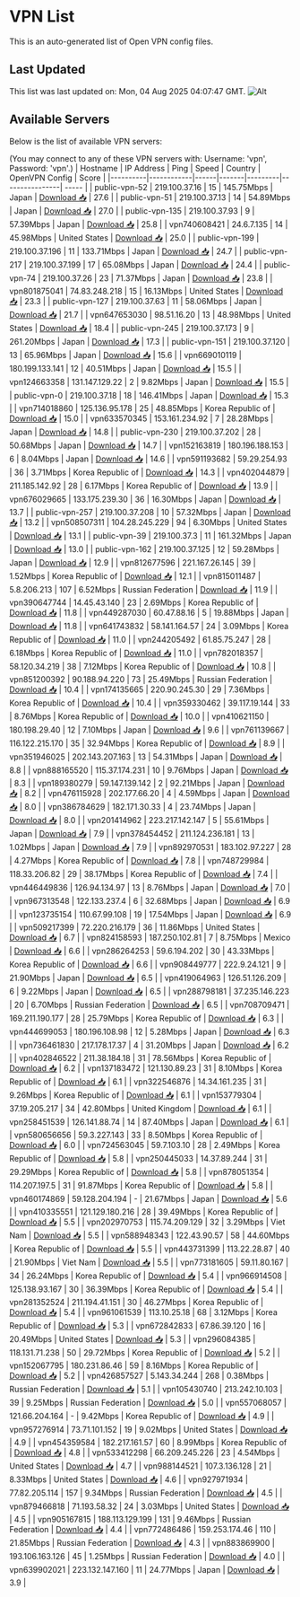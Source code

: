 # VPN List

This is an auto-generated list of Open VPN config files.

## Last Updated

This list was last updated on: Mon, 04 Aug 2025 04:07:47 GMT.
![Alt](https://repobeats.axiom.co/api/embed/186b98318ef1479477931607c1ad7d823f12451f.svg "Repobeats analytics image")

## Available Servers

Below is the list of available VPN servers:

(You may connect to any of these VPN servers with: Username: 'vpn', Password: 'vpn'.)
| Hostname | IP Address | Ping | Speed | Country | OpenVPN Config | Score |
|----------|------------|------|-------|---------|----------------| ----- |
| public-vpn-52 | 219.100.37.16 | 15 | 145.75Mbps | Japan | [Download 📥](./configs/server_0_JP.ovpn) | 27.6 |
| public-vpn-51 | 219.100.37.13 | 14 | 54.89Mbps | Japan | [Download 📥](./configs/server_1_JP.ovpn) | 27.0 |
| public-vpn-135 | 219.100.37.93 | 9 | 57.39Mbps | Japan | [Download 📥](./configs/server_2_JP.ovpn) | 25.8 |
| vpn740608421 | 24.6.7.135 | 14 | 45.98Mbps | United States | [Download 📥](./configs/server_3_US.ovpn) | 25.0 |
| public-vpn-199 | 219.100.37.196 | 11 | 133.71Mbps | Japan | [Download 📥](./configs/server_4_JP.ovpn) | 24.7 |
| public-vpn-217 | 219.100.37.199 | 17 | 65.08Mbps | Japan | [Download 📥](./configs/server_5_JP.ovpn) | 24.4 |
| public-vpn-74 | 219.100.37.26 | 23 | 71.37Mbps | Japan | [Download 📥](./configs/server_6_JP.ovpn) | 23.8 |
| vpn801875041 | 74.83.248.218 | 15 | 16.13Mbps | United States | [Download 📥](./configs/server_7_US.ovpn) | 23.3 |
| public-vpn-127 | 219.100.37.63 | 11 | 58.06Mbps | Japan | [Download 📥](./configs/server_8_JP.ovpn) | 21.7 |
| vpn647653030 | 98.51.16.20 | 13 | 48.98Mbps | United States | [Download 📥](./configs/server_9_US.ovpn) | 18.4 |
| public-vpn-245 | 219.100.37.173 | 9 | 261.20Mbps | Japan | [Download 📥](./configs/server_10_JP.ovpn) | 17.3 |
| public-vpn-151 | 219.100.37.120 | 13 | 65.96Mbps | Japan | [Download 📥](./configs/server_11_JP.ovpn) | 15.6 |
| vpn669010119 | 180.199.133.141 | 12 | 40.51Mbps | Japan | [Download 📥](./configs/server_12_JP.ovpn) | 15.5 |
| vpn124663358 | 131.147.129.22 | 2 | 9.82Mbps | Japan | [Download 📥](./configs/server_13_JP.ovpn) | 15.5 |
| public-vpn-0 | 219.100.37.18 | 18 | 146.41Mbps | Japan | [Download 📥](./configs/server_14_JP.ovpn) | 15.3 |
| vpn714018860 | 125.136.95.178 | 25 | 48.85Mbps | Korea Republic of | [Download 📥](./configs/server_15_KR.ovpn) | 15.0 |
| vpn633570345 | 153.161.234.92 | 7 | 28.28Mbps | Japan | [Download 📥](./configs/server_16_JP.ovpn) | 14.8 |
| public-vpn-230 | 219.100.37.202 | 28 | 50.68Mbps | Japan | [Download 📥](./configs/server_17_JP.ovpn) | 14.7 |
| vpn152163819 | 180.196.188.153 | 6 | 8.04Mbps | Japan | [Download 📥](./configs/server_18_JP.ovpn) | 14.6 |
| vpn591193682 | 59.29.254.93 | 36 | 3.71Mbps | Korea Republic of | [Download 📥](./configs/server_19_KR.ovpn) | 14.3 |
| vpn402044879 | 211.185.142.92 | 28 | 6.17Mbps | Korea Republic of | [Download 📥](./configs/server_20_KR.ovpn) | 13.9 |
| vpn676029665 | 133.175.239.30 | 36 | 16.30Mbps | Japan | [Download 📥](./configs/server_21_JP.ovpn) | 13.7 |
| public-vpn-257 | 219.100.37.208 | 10 | 57.32Mbps | Japan | [Download 📥](./configs/server_22_JP.ovpn) | 13.2 |
| vpn508507311 | 104.28.245.229 | 94 | 6.30Mbps | United States | [Download 📥](./configs/server_23_US.ovpn) | 13.1 |
| public-vpn-39 | 219.100.37.3 | 11 | 161.32Mbps | Japan | [Download 📥](./configs/server_24_JP.ovpn) | 13.0 |
| public-vpn-162 | 219.100.37.125 | 12 | 59.28Mbps | Japan | [Download 📥](./configs/server_25_JP.ovpn) | 12.9 |
| vpn812677596 | 221.167.26.145 | 39 | 1.52Mbps | Korea Republic of | [Download 📥](./configs/server_26_KR.ovpn) | 12.1 |
| vpn815011487 | 5.8.206.213 | 107 | 6.52Mbps | Russian Federation | [Download 📥](./configs/server_27_RU.ovpn) | 11.9 |
| vpn390647744 | 14.45.43.140 | 23 | 2.69Mbps | Korea Republic of | [Download 📥](./configs/server_28_KR.ovpn) | 11.8 |
| vpn449287030 | 60.47.88.16 | 5 | 19.88Mbps | Japan | [Download 📥](./configs/server_29_JP.ovpn) | 11.8 |
| vpn641743832 | 58.141.164.57 | 24 | 3.09Mbps | Korea Republic of | [Download 📥](./configs/server_30_KR.ovpn) | 11.0 |
| vpn244205492 | 61.85.75.247 | 28 | 6.18Mbps | Korea Republic of | [Download 📥](./configs/server_31_KR.ovpn) | 11.0 |
| vpn782018357 | 58.120.34.219 | 38 | 7.12Mbps | Korea Republic of | [Download 📥](./configs/server_32_KR.ovpn) | 10.8 |
| vpn851200392 | 90.188.94.220 | 73 | 25.49Mbps | Russian Federation | [Download 📥](./configs/server_33_RU.ovpn) | 10.4 |
| vpn174135665 | 220.90.245.30 | 29 | 7.36Mbps | Korea Republic of | [Download 📥](./configs/server_34_KR.ovpn) | 10.4 |
| vpn359330462 | 39.117.19.144 | 33 | 8.76Mbps | Korea Republic of | [Download 📥](./configs/server_35_KR.ovpn) | 10.0 |
| vpn410621150 | 180.198.29.40 | 12 | 7.10Mbps | Japan | [Download 📥](./configs/server_36_JP.ovpn) | 9.6 |
| vpn761139667 | 116.122.215.170 | 35 | 32.94Mbps | Korea Republic of | [Download 📥](./configs/server_37_KR.ovpn) | 8.9 |
| vpn351946025 | 202.143.207.163 | 13 | 54.31Mbps | Japan | [Download 📥](./configs/server_38_JP.ovpn) | 8.8 |
| vpn888165520 | 115.37.174.231 | 10 | 9.76Mbps | Japan | [Download 📥](./configs/server_39_JP.ovpn) | 8.3 |
| vpn189380279 | 59.147.139.142 | 2 | 92.21Mbps | Japan | [Download 📥](./configs/server_40_JP.ovpn) | 8.2 |
| vpn476115928 | 202.177.66.20 | 4 | 4.59Mbps | Japan | [Download 📥](./configs/server_41_JP.ovpn) | 8.0 |
| vpn386784629 | 182.171.30.33 | 4 | 23.74Mbps | Japan | [Download 📥](./configs/server_42_JP.ovpn) | 8.0 |
| vpn201414962 | 223.217.142.147 | 5 | 55.61Mbps | Japan | [Download 📥](./configs/server_43_JP.ovpn) | 7.9 |
| vpn378454452 | 211.124.236.181 | 13 | 1.02Mbps | Japan | [Download 📥](./configs/server_44_JP.ovpn) | 7.9 |
| vpn892970531 | 183.102.97.227 | 28 | 4.27Mbps | Korea Republic of | [Download 📥](./configs/server_45_KR.ovpn) | 7.8 |
| vpn748729984 | 118.33.206.82 | 29 | 38.17Mbps | Korea Republic of | [Download 📥](./configs/server_46_KR.ovpn) | 7.4 |
| vpn446449836 | 126.94.134.97 | 13 | 8.76Mbps | Japan | [Download 📥](./configs/server_47_JP.ovpn) | 7.0 |
| vpn967313548 | 122.133.237.4 | 6 | 32.68Mbps | Japan | [Download 📥](./configs/server_48_JP.ovpn) | 6.9 |
| vpn123735154 | 110.67.99.108 | 19 | 17.54Mbps | Japan | [Download 📥](./configs/server_49_JP.ovpn) | 6.9 |
| vpn509217399 | 72.220.216.179 | 36 | 11.86Mbps | United States | [Download 📥](./configs/server_50_US.ovpn) | 6.7 |
| vpn824158593 | 187.250.102.81 | 7 | 8.75Mbps | Mexico | [Download 📥](./configs/server_51_MX.ovpn) | 6.6 |
| vpn286264253 | 59.6.194.202 | 30 | 43.33Mbps | Korea Republic of | [Download 📥](./configs/server_52_KR.ovpn) | 6.6 |
| vpn908449777 | 222.9.24.121 | 9 | 21.90Mbps | Japan | [Download 📥](./configs/server_53_JP.ovpn) | 6.5 |
| vpn419064963 | 126.51.126.209 | 6 | 9.22Mbps | Japan | [Download 📥](./configs/server_54_JP.ovpn) | 6.5 |
| vpn288798181 | 37.235.146.223 | 20 | 6.70Mbps | Russian Federation | [Download 📥](./configs/server_55_RU.ovpn) | 6.5 |
| vpn708709471 | 169.211.190.177 | 28 | 25.79Mbps | Korea Republic of | [Download 📥](./configs/server_56_KR.ovpn) | 6.3 |
| vpn444699053 | 180.196.108.98 | 12 | 5.28Mbps | Japan | [Download 📥](./configs/server_57_JP.ovpn) | 6.3 |
| vpn736461830 | 217.178.17.37 | 4 | 31.20Mbps | Japan | [Download 📥](./configs/server_58_JP.ovpn) | 6.2 |
| vpn402846522 | 211.38.184.18 | 31 | 78.56Mbps | Korea Republic of | [Download 📥](./configs/server_59_KR.ovpn) | 6.2 |
| vpn137183472 | 121.130.89.23 | 31 | 8.10Mbps | Korea Republic of | [Download 📥](./configs/server_60_KR.ovpn) | 6.1 |
| vpn322546876 | 14.34.161.235 | 31 | 9.26Mbps | Korea Republic of | [Download 📥](./configs/server_61_KR.ovpn) | 6.1 |
| vpn153779304 | 37.19.205.217 | 34 | 42.80Mbps | United Kingdom | [Download 📥](./configs/server_62_GB.ovpn) | 6.1 |
| vpn258451539 | 126.141.88.74 | 14 | 87.40Mbps | Japan | [Download 📥](./configs/server_63_JP.ovpn) | 6.1 |
| vpn580656656 | 59.3.227.143 | 33 | 8.50Mbps | Korea Republic of | [Download 📥](./configs/server_64_KR.ovpn) | 6.0 |
| vpn724563045 | 59.7.103.10 | 28 | 2.49Mbps | Korea Republic of | [Download 📥](./configs/server_65_KR.ovpn) | 5.8 |
| vpn250445033 | 14.37.89.244 | 31 | 29.29Mbps | Korea Republic of | [Download 📥](./configs/server_66_KR.ovpn) | 5.8 |
| vpn878051354 | 114.207.197.5 | 31 | 91.87Mbps | Korea Republic of | [Download 📥](./configs/server_67_KR.ovpn) | 5.8 |
| vpn460174869 | 59.128.204.194 | - | 21.67Mbps | Japan | [Download 📥](./configs/server_68_JP.ovpn) | 5.6 |
| vpn410335551 | 121.129.180.216 | 28 | 39.49Mbps | Korea Republic of | [Download 📥](./configs/server_69_KR.ovpn) | 5.5 |
| vpn202970753 | 115.74.209.129 | 32 | 3.29Mbps | Viet Nam | [Download 📥](./configs/server_70_VN.ovpn) | 5.5 |
| vpn588948343 | 122.43.90.57 | 58 | 44.60Mbps | Korea Republic of | [Download 📥](./configs/server_71_KR.ovpn) | 5.5 |
| vpn443731399 | 113.22.28.87 | 40 | 21.90Mbps | Viet Nam | [Download 📥](./configs/server_72_VN.ovpn) | 5.5 |
| vpn773181605 | 59.11.80.167 | 34 | 26.24Mbps | Korea Republic of | [Download 📥](./configs/server_73_KR.ovpn) | 5.4 |
| vpn966914508 | 125.138.93.167 | 30 | 36.39Mbps | Korea Republic of | [Download 📥](./configs/server_74_KR.ovpn) | 5.4 |
| vpn281352524 | 211.194.41.151 | 30 | 46.27Mbps | Korea Republic of | [Download 📥](./configs/server_75_KR.ovpn) | 5.4 |
| vpn961061539 | 113.10.25.18 | 68 | 3.12Mbps | Korea Republic of | [Download 📥](./configs/server_76_KR.ovpn) | 5.3 |
| vpn672842833 | 67.86.39.120 | 16 | 20.49Mbps | United States | [Download 📥](./configs/server_77_US.ovpn) | 5.3 |
| vpn296084385 | 118.131.71.238 | 50 | 29.72Mbps | Korea Republic of | [Download 📥](./configs/server_78_KR.ovpn) | 5.2 |
| vpn152067795 | 180.231.86.46 | 59 | 8.16Mbps | Korea Republic of | [Download 📥](./configs/server_79_KR.ovpn) | 5.2 |
| vpn426857527 | 5.143.34.244 | 268 | 0.38Mbps | Russian Federation | [Download 📥](./configs/server_80_RU.ovpn) | 5.1 |
| vpn105430740 | 213.242.10.103 | 39 | 9.25Mbps | Russian Federation | [Download 📥](./configs/server_81_RU.ovpn) | 5.0 |
| vpn557068057 | 121.66.204.164 | - | 9.42Mbps | Korea Republic of | [Download 📥](./configs/server_82_KR.ovpn) | 4.9 |
| vpn957276914 | 73.71.101.152 | 19 | 9.02Mbps | United States | [Download 📥](./configs/server_83_US.ovpn) | 4.9 |
| vpn454359584 | 182.217.161.57 | 60 | 8.99Mbps | Korea Republic of | [Download 📥](./configs/server_84_KR.ovpn) | 4.8 |
| vpn533412298 | 66.209.245.226 | 23 | 4.54Mbps | United States | [Download 📥](./configs/server_85_US.ovpn) | 4.7 |
| vpn988144521 | 107.3.136.128 | 21 | 8.33Mbps | United States | [Download 📥](./configs/server_86_US.ovpn) | 4.6 |
| vpn927971934 | 77.82.205.114 | 157 | 9.34Mbps | Russian Federation | [Download 📥](./configs/server_87_RU.ovpn) | 4.5 |
| vpn879466818 | 71.193.58.32 | 24 | 3.03Mbps | United States | [Download 📥](./configs/server_88_US.ovpn) | 4.5 |
| vpn905167815 | 188.113.129.199 | 131 | 9.46Mbps | Russian Federation | [Download 📥](./configs/server_89_RU.ovpn) | 4.4 |
| vpn772486486 | 159.253.174.46 | 110 | 21.85Mbps | Russian Federation | [Download 📥](./configs/server_90_RU.ovpn) | 4.3 |
| vpn883869900 | 193.106.163.126 | 45 | 1.25Mbps | Russian Federation | [Download 📥](./configs/server_91_RU.ovpn) | 4.0 |
| vpn639902021 | 223.132.147.160 | 11 | 24.77Mbps | Japan | [Download 📥](./configs/server_92_JP.ovpn) | 3.9 |
